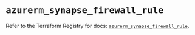 # `azurerm_synapse_firewall_rule`

Refer to the Terraform Registry for docs: [`azurerm_synapse_firewall_rule`](https://registry.terraform.io/providers/hashicorp/azurerm/3.114.0/docs/resources/synapse_firewall_rule).
